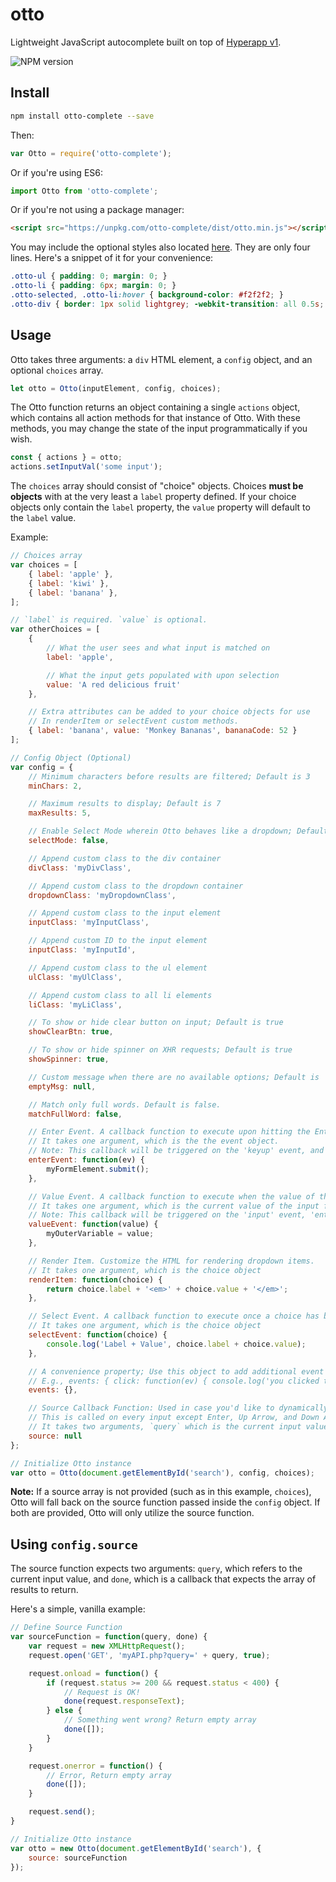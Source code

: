otto
===

Lightweight JavaScript autocomplete built on top of [Hyperapp v1](https://github.com/jorgebucaran/hyperapp/tree/V1).

![NPM version](https://badge.fury.io/js/otto-complete.svg)

## Install

```bash
npm install otto-complete --save
```

Then:
```js
var Otto = require('otto-complete');
```

Or if you're using ES6:
```js
import Otto from 'otto-complete';
```

Or if you're not using a package manager:
```html
<script src="https://unpkg.com/otto-complete/dist/otto.min.js"></script>
```

You may include the optional styles also located [here](https://gitlab.com/kevinfiol/otto/blob/master/dist/otto.css).
They are only four lines. Here's a snippet of it for your convenience:
```css
.otto-ul { padding: 0; margin: 0; }
.otto-li { padding: 6px; margin: 0; }
.otto-selected, .otto-li:hover { background-color: #f2f2f2; }
.otto-div { border: 1px solid lightgrey; -webkit-transition: all 0.5s; transition: all 0.5s; }
```

## Usage
Otto takes three arguments: a `div` HTML element, a `config` object, and an optional `choices` array. 
```js
let otto = Otto(inputElement, config, choices);
```

The Otto function returns an object containing a single `actions` object, which contains all action methods for that instance of Otto. With these methods, you may change the state of the input programmatically if you wish.
```js
const { actions } = otto;
actions.setInputVal('some input');
```

The `choices` array should consist of "choice" objects. Choices **must be objects** with at the very least a `label` property defined. If your choice objects only contain the `label` property, the `value` property will default to the `label` value.

Example:
```js
// Choices array
var choices = [
	{ label: 'apple' },
	{ label: 'kiwi' },
	{ label: 'banana' },
];

// `label` is required. `value` is optional.
var otherChoices = [
	{
		// What the user sees and what input is matched on
		label: 'apple',

		// What the input gets populated with upon selection
		value: 'A red delicious fruit'
	},

	// Extra attributes can be added to your choice objects for use
	// In renderItem or selectEvent custom methods.
	{ label: 'banana', value: 'Monkey Bananas', bananaCode: 52 }
];

// Config Object (Optional)
var config = {
	// Minimum characters before results are filtered; Default is 3
	minChars: 2,

	// Maximum results to display; Default is 7		
	maxResults: 5,

	// Enable Select Mode wherein Otto behaves like a dropdown; Default is false
	selectMode: false,

	// Append custom class to the div container
	divClass: 'myDivClass',

	// Append custom class to the dropdown container
	dropdownClass: 'myDropdownClass',

	// Append custom class to the input element
	inputClass: 'myInputClass',

	// Append custom ID to the input element
	inputClass: 'myInputId',

	// Append custom class to the ul element
	ulClass: 'myUlClass',

	// Append custom class to all li elements	
	liClass: 'myLiClass',

	// To show or hide clear button on input; Default is true
	showClearBtn: true,

	// To show or hide spinner on XHR requests; Default is true
	showSpinner: true,

	// Custom message when there are no available options; Default is 'No Options'
	emptyMsg: null,

	// Match only full words. Default is false.
	matchFullWord: false,

	// Enter Event. A callback function to execute upon hitting the Enter Key.
	// It takes one argument, which is the the event object.
	// Note: This callback will be triggered on the 'keyup' event, and only executes when the dropdown is hidden
	enterEvent: function(ev) {
		myFormElement.submit();
	},

	// Value Event. A callback function to execute when the value of the input is changed
	// It takes one argument, which is the current value of the input field
	// Note: This callback will be triggered on the 'input' event, 'enter' event, and when a dropdown item is selected.
	valueEvent: function(value) {
		myOuterVariable = value;
	},

	// Render Item. Customize the HTML for rendering dropdown items.
	// It takes one argument, which is the choice object
	renderItem: function(choice) {
		return choice.label + '<em>' + choice.value + '</em>';
	},

	// Select Event. A callback function to execute once a choice has been selected.
	// It takes one argument, which is the choice object
	selectEvent: function(choice) {
		console.log('Label + Value', choice.label + choice.value);
	},

	// A convenience property; Use this object to add additional event listeners to the input element
	// E.g., events: { click: function(ev) { console.log('you clicked the input box!'); } }
	events: {},

	// Source Callback Function: Used in case you'd like to dynamically retrieve results via an XMLHttpRequest, f.e.
	// This is called on every input except Enter, Up Arrow, and Down Arrow
	// It takes two arguments, `query` which is the current input value, and `done`, a callback that will update the prediction list
	source: null
};

// Initialize Otto instance
var otto = Otto(document.getElementById('search'), config, choices);
```

**Note:** If a source array is not provided (such as in this example, `choices`), Otto will fall back on the source function passed inside the `config` object. If both are provided, Otto will only utilize the source function.

## Using `config.source`

The source function expects two arguments: `query`, which refers to the current input value, and `done`, which is a callback that expects the array of results to return.

Here's a simple, vanilla example:

```js
// Define Source Function
var sourceFunction = function(query, done) {
	var request = new XMLHttpRequest();
	request.open('GET', 'myAPI.php?query=' + query, true);

	request.onload = function() {
		if (request.status >= 200 && request.status < 400) {
			// Request is OK!
			done(request.responseText);
		} else {
			// Something went wrong? Return empty array
			done([]);
		}
	}

	request.onerror = function() {
		// Error, Return empty array
		done([]);
	}

	request.send();
}

// Initialize Otto instance
var otto = new Otto(document.getElementById('search'), {
	source: sourceFunction
});
```